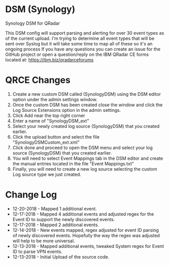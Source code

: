 # DSM (Synology)
Synology DSM for QRadar

This DSM config will support parsing and alerting for over 30 event types as of the current upload. I'm trying to determine all event types that will be sent over Syslog but it will take some time to map all of these so it's an ongoing process If you have any questions you can create an issue for the GitHub project or open a question/reply on the IBM QRadar CE forms located at: https://ibm.biz/qradarceforums

# QRCE Changes
1. Create a new custom DSM called (SynologyDSM) using the DSM editor option under the admin settings window.
2. Once the custom DSM has been created close the window and click the Log Source Extensions option in the admin settings.
3. Click Add near the top right corner
4. Enter a name of "SynologyDSM_ext"
5. Select your newly created log source (SynologyDSM) that you created earlier.
6. Click the upload button and select the file "SynologyDSMCustom_ext.xml"
7. Click done and proceed to open the DSM menu and select your log source (SynologyDSM) that you created earlier.
8. You will need to select Event Mappings tab in the DSM editor and create the manual entries located in the file "Event Mappings.txt"
9. Finally, you will need to create a new log source selecting the custom Log source type we just created.

# Change Log
- 12-20-2018 - Mapped 1 additional event.
- 12-17-2018 - Mapped 4 additional events and adjusted regex for the Event ID to support the newly discovered events.
- 12-17-2018 - Mapped 2 additional events.
- 12-14-2018 - New events mapped, regex adjusted for event ID parsing of newly discovered events. Hopefully the way the regex was adjusted will help to be more universal.
- 12-13-2018 - Mapped additional events, tweaked System regex for Event ID to parse VPN events.
- 12-13-2018 - Initial Upload of the source code.
